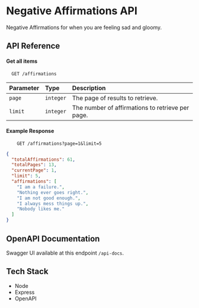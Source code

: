 # Negative Affirmations API

Negative Affirmations for when you are feeling sad and gloomy.

## API Reference

#### Get all items

```http
  GET /affirmations
```

| Parameter | Type      | Description                                      |
| :-------- | :-------- | :----------------------------------------------- |
| `page`    | `integer` | The page of results to retrieve.                 |
| `limit`   | `integer` | The number of affirmations to retrieve per page. |

#### Example Response

```http
    GET /affirmations?page=1&limit=5
```

```json
{
  "totalAffirmations": 61,
  "totalPages": 13,
  "currentPage": 1,
  "limit": 5,
  "affirmations": [
    "I am a failure.",
    "Nothing ever goes right.",
    "I am not good enough.",
    "I always mess things up.",
    "Nobody likes me."
  ]
}
```

## OpenAPI Documentation

Swagger UI available at this endpoint `/api-docs`.

## Tech Stack

- Node
- Express
- OpenAPI
